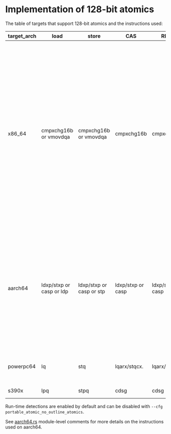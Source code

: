 # Implementation of 128-bit atomics

The table of targets that support 128-bit atomics and the instructions used:

| target_arch | load  | store | CAS  | RMW  | note |
| ----------- | ----- | ----- | ---- | ---- | ---- |
| x86_64 | cmpxchg16b or vmovdqa | cmpxchg16b or vmovdqa | cmpxchg16b | cmpxchg16b | cmpxchg16b target feature required. vmovdqa requires Intel or AMD CPU with AVX. <br> Both compile-time and run-time detection are supported for cmpxchg16b. vmovdqa is currently run-time detection only.  <br> Requires rustc 1.59+ when cmpxchg16b target feature is enabled at compile-time, otherwise requires nightly |
| aarch64 | ldxp/stxp or casp or ldp | ldxp/stxp or casp or stp | ldxp/stxp or casp | ldxp/stxp or casp | casp requires lse target feature, ldp/stp requires lse2 target feature. <br> Both compile-time and run-time detection are supported for lse. lse2 is currently compile-time detection only.  <br> Requires rustc 1.59+ |
| powerpc64 | lq | stq | lqarx/stqcx. | lqarx/stqcx. | Little endian or target CPU pwr8+. <br> Requires nightly |
| s390x | lpq | stpq | cdsg | cdsg | Requires nightly |

Run-time detections are enabled by default and can be disabled with `--cfg portable_atomic_no_outline_atomics`.

See [aarch64.rs](aarch64.rs) module-level comments for more details on the instructions used on aarch64.
